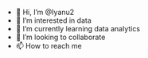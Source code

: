 - 👋 Hi, I’m @Iyanu2
- 👀 I’m interested in data 
- 🌱 I’m currently learning data analytics 
- 💞️ I’m looking to collaborate 
- 📫 How to reach me 

<!---
Iyanu2/Iyanu2 is a ✨ special ✨ repository because its `README.md` (this file) appears on your GitHub profile.
You can click the Preview link to take a look at your changes.
--->
